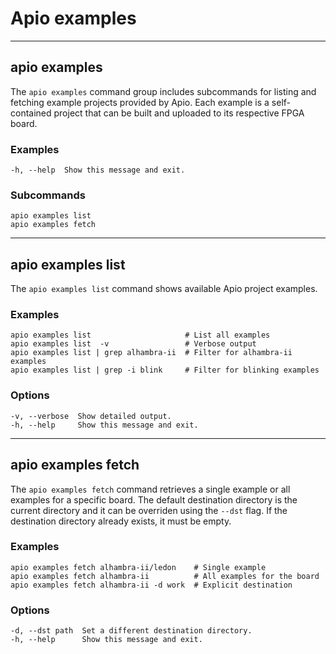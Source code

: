 # Apio examples

---

## apio examples

The `apio examples` command group includes subcommands for listing and
fetching example projects provided by Apio. Each example is a
self-contained project that can be built and uploaded to its respective FPGA board.

<h3>Examples</h3>

```
-h, --help  Show this message and exit.
```

<h3>Subcommands</h3>

```
apio examples list
apio examples fetch
```

---

## apio examples list

The `apio examples list` command shows available Apio project examples.

<h3>Examples</h3>

```
apio examples list                     # List all examples
apio examples list  -v                 # Verbose output
apio examples list | grep alhambra-ii  # Filter for alhambra-ii examples
apio examples list | grep -i blink     # Filter for blinking examples
```

<h3>Options</h3>

```
-v, --verbose  Show detailed output.
-h, --help     Show this message and exit.
```

---

## apio examples fetch

The `apio examples fetch` command retrieves a single example or all examples
for a specific board. The default destination directory is the current directory and it can be overriden using the `--dst` flag. If the
destination directory already exists, it must be empty.

<h3>Examples</h3>

```
apio examples fetch alhambra-ii/ledon    # Single example
apio examples fetch alhambra-ii          # All examples for the board
apio examples fetch alhambra-ii -d work  # Explicit destination
```

<h3>Options</h3>

```
-d, --dst path  Set a different destination directory.
-h, --help      Show this message and exit.
```
